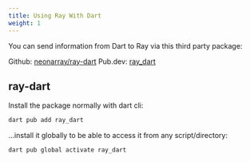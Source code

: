 ```yaml
---
title: Using Ray With Dart
weight: 1
---
```


You can send information from Dart to Ray via this third party package:

Github: [neonarray/ray-dart](https://github.com/neonarray/ray-dart)
Pub.dev: [ray_dart](https://pub.dev/packages/ray_dart)

## ray-dart

Install the package normally with dart cli:

```bash
dart pub add ray_dart
```

…install it globally to be able to access it from any script/directory:

```bash
dart pub global activate ray_dart
```

